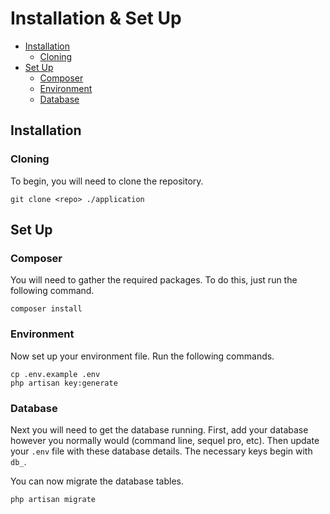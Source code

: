 # Installation & Set Up

- [Installation](#installation)
    - [Cloning](#cloning)
- [Set Up](#set-up)
    - [Composer](#composer)
    - [Environment](#environment)
    - [Database](#database)

<a name="installation"></a>
## Installation

<a name="cloning"></a>
### Cloning

To begin, you will need to clone the repository.

```
git clone <repo> ./application
```

<a name="set-up"></a>
## Set Up

<a name="composer"></a>
### Composer

You will need to gather the required packages.  To do this, just run the following command.

```
composer install
```

<a name="environment"></a>
### Environment

Now set up your environment file.  Run the following commands.

```
cp .env.example .env
php artisan key:generate
```

<a name="database"></a>
### Database

Next you will need to get the database running.  First, add your database however you normally would (command line, sequel 
pro, etc).  Then update your `.env` file with these database details.  The necessary keys begin with `db_`.

You can now migrate the database tables.

```
php artisan migrate
```
